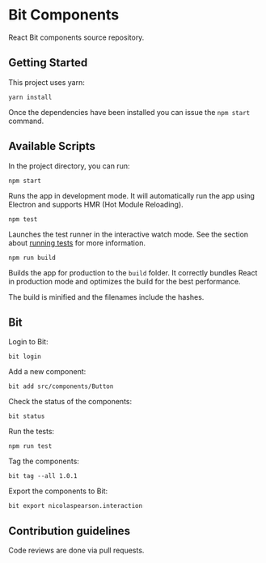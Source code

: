 # Bit Components

React Bit components source repository.

## Getting Started

This project uses yarn:

```
yarn install
```

Once the dependencies have been installed you can issue the `npm start` command.

## Available Scripts

In the project directory, you can run:

`npm start`

Runs the app in development mode.
It will automatically run the app using Electron and supports HMR (Hot Module Reloading).

`npm test`

Launches the test runner in the interactive watch mode.
See the section about [running tests](https://facebook.github.io/create-react-app/docs/running-tests) for more information.

`npm run build`

Builds the app for production to the `build` folder.
It correctly bundles React in production mode and optimizes the build for the best performance.

The build is minified and the filenames include the hashes.

## Bit

Login to Bit:

```
bit login
```

Add a new component:

```
bit add src/components/Button
```

Check the status of the components:

```
bit status
```

Run the tests:

```
npm run test
```

Tag the components:

```
bit tag --all 1.0.1
```

Export the components to Bit:

```
bit export nicolaspearson.interaction
```

## Contribution guidelines

Code reviews are done via pull requests.
